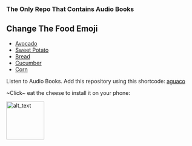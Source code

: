 ### The Only Repo That Contains Audio Books
## Change The Food Emoji
- [Avocado](/README.md)
- [Sweet Potato](/README.yam.md)
- [Bread](/README.bread.md)
- [Cucumber](/README.cucumber.md)
- [Corn](/README.corn.md)

Listen to Audio Books. Add this repository using this shortcode: [aguaco](https://raw.githubusercontent.com/KillerDogeEmpire/avocado-extensions/builds/repo.json)

~Click~ eat the cheese to install it on your phone:

[<img alt="alt_text" width="100px" src="https://discordapp.com/assets/6697e53b3d3854090dd31a0b536855a7.svg"/>](https://self-similarity.github.io/http-protocol-redirector?r=cloudstreamrepo://raw.githubusercontent.com/KillerDogeEmpire/avocado-extensions/builds/repo.json)
